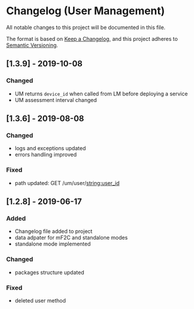 # Changelog (User Management)
All notable changes to this project will be documented in this file.

The format is based on [Keep a Changelog](https://keepachangelog.com/en/1.0.0/),
and this project adheres to [Semantic Versioning](https://semver.org/spec/v2.0.0.html).

## [1.3.9] - 2019-10-08
### Changed
- UM returns `device_id` when called from LM before deploying a service
- UM assessment interval changed

## [1.3.6] - 2019-08-08
### Changed
- logs and exceptions updated
- errors handling improved

### Fixed
- path updated: GET /um/user/<string:user_id>

## [1.2.8] - 2019-06-17
### Added
- Changelog file added to project
- data adpater for mF2C and standalone modes
- standalone mode implemented

### Changed
- packages structure updated

### Fixed
- deleted user method
